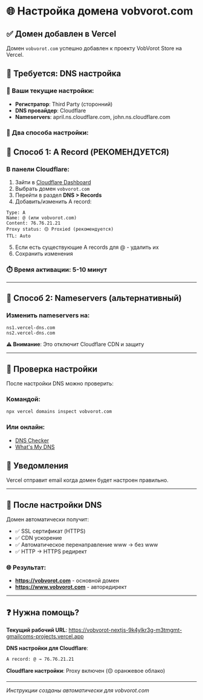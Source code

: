 # 🌐 Настройка домена vobvorot.com

## ✅ Домен добавлен в Vercel
Домен `vobvorot.com` успешно добавлен к проекту VobVorot Store на Vercel.

## 🔧 Требуется: DNS настройка

### 📍 Ваши текущие настройки:
- **Регистратор**: Third Party (сторонний)
- **DNS провайдер**: Cloudflare
- **Nameservers**: april.ns.cloudflare.com, john.ns.cloudflare.com

### 🎯 Два способа настройки:

## 🚀 Способ 1: A Record (РЕКОМЕНДУЕТСЯ)

### В панели Cloudflare:
1. Зайти в [Cloudflare Dashboard](https://dash.cloudflare.com)
2. Выбрать домен `vobvorot.com`
3. Перейти в раздел **DNS > Records**
4. Добавить/изменить A record:

```
Type: A
Name: @ (или vobvorot.com)
Content: 76.76.21.21
Proxy status: 🟡 Proxied (рекомендуется)
TTL: Auto
```

5. Если есть существующие A records для @ - удалить их
6. Сохранить изменения

### ⏱️ Время активации: 5-10 минут

---

## 🔄 Способ 2: Nameservers (альтернативный)

### Изменить nameservers на:
```
ns1.vercel-dns.com
ns2.vercel-dns.com
```

**⚠️ Внимание**: Это отключит Cloudflare CDN и защиту

---

## 🧪 Проверка настройки

После настройки DNS можно проверить:

### Командой:
```bash
npx vercel domains inspect vobvorot.com
```

### Или онлайн:
- [DNS Checker](https://dnschecker.org)
- [What's My DNS](https://whatsmydns.net)

## 📧 Уведомления
Vercel отправит email когда домен будет настроен правильно.

---

## 🎯 После настройки DNS

Домен автоматически получит:
- ✅ SSL сертификат (HTTPS)
- ✅ CDN ускорение
- ✅ Автоматическое перенаправление www → без www
- ✅ HTTP → HTTPS редирект

### 🌐 Результат:
- **https://vobvorot.com** - основной домен
- **https://www.vobvorot.com** - авторедирект

---

## ❓ Нужна помощь?

**Текущий рабочий URL**: https://vobvorot-nextjs-9k4ylkr3g-m3tmgmt-gmailcoms-projects.vercel.app

**DNS настройки для Cloudflare**:
```
A record: @ → 76.76.21.21
```

**Cloudflare настройки**: Proxy включен (🟡 оранжевое облако)

---

*Инструкции созданы автоматически для vobvorot.com*